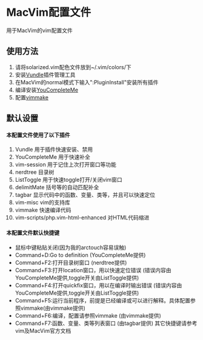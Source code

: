 MacVim配置文件
====
用于MacVim的vim配置文件

使用方法
------
1. 请将solarized.vim配色文件放到~/.vim/colors/下
2. 安装[Vundle](https://github.com/VundleVim/Vundle.vim#quick-start)插件管理工具
3. 在MacVim的normal模式下输入":PluginInstall"安装所有插件
4. 编译安装[YouCompleteMe](https://github.com/Valloric/YouCompleteMe#installation)
5. 配置[vimmake](https://github.com/skywind3000/vimmake)


默认设置
-----
#### 本配置文件使用了以下插件
1. Vundle 用于插件快速安装、禁用
2. YouCompleteMe 用于快速补全
3. vim-session 用于记住上次打开窗口等功能
4. nerdtree 目录树
5. ListToggle 用于快速toggle打开/关闭vim窗口
6. delimitMate 括号等的自动匹配补全
7. tagbar 显示代码中的函数、变量、类等，并且可以快速定位
8. vim-misc vim的支持库
9. vimmake 快速编译代码
10. vim-scripts/php.vim-html-enhanced 对HTML代码缩进

#### 本配置文件默认快捷键
* 鼠标中键粘贴关闭(因为我的arctouch容易误触)
* Command+D:Go to definition (YouCompleteMe提供)
* Command+F2:打开目录树窗口 (nerdtree提供)
* Command+F3:打开location窗口，用以快速定位错误 (错误内容由YouCompleteMe提供,toggle开关由ListToggle提供)
* Command+F4:打开quickfix窗口，用以在编译时输出错误 (错误内容由YouCompleteMe提供,toggle开关由ListToggle提供)
* Command+F5:运行当前程序，前提是已经编译或可以进行解释。具体配置参照vimmake(由vimmake提供)
* Command+F6:编译，配置请参照vimmake (由vimmake提供)
* Command+F7:函数、变量、类等列表窗口 (由tagbar提供)
其它快捷键请参考vim及MacVim官方文档

